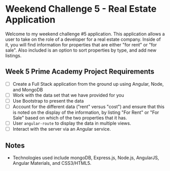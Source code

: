 # Weekend Challenge 5 - Real Estate Application

Welcome to my weekend challenge #5 application.  This application allows a user to take on the role of a developer for a real estate company. Inside of it, you will find information for properties that are either "for rent" or "for sale". Also included is an option to sort properties by type, and add new listings.


## Week 5 Prime Academy Project Requirements

- [ ] Create a Full Stack application from the ground up using Angular, Node, and MongoDB
- [ ] Work with the data set that we have provided for you
- [ ] Use Bootstrap to present the data
- [ ] Account for the different data ("rent" versus "cost") and ensure that this is noted on the display of the information, by listing "For Rent" or "For Sale" based on which of the two properties that it has.
- [ ] User `angular-route` to display the data in multiple views.
- [ ] Interact with the server via an Angular service. 

## Notes
- Technologies used include mongoDB, Express.js, Node.js, AngularJS, Angular Materials, and CSS3/HTML5.
